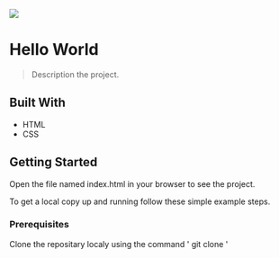 ![](https://img.shields.io/badge/Microverse-blueviolet)

# Hello World

> Description the project.


## Built With

- HTML
- CSS


## Getting Started

Open the file named index.html in your browser to see the project.


To get a local copy up and running follow these simple example steps.

### Prerequisites

Clone the repositary localy using the command ' git clone '

